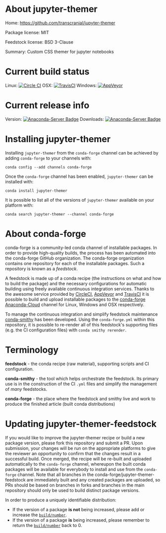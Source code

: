 About jupyter-themer
====================

Home: https://github.com/transcranial/jupyter-themer

Package license: MIT

Feedstock license: BSD 3-Clause

Summary: Custom CSS themer for jupyter notebooks



Current build status
====================

Linux: [![Circle CI](https://circleci.com/gh/conda-forge/jupyter-themer-feedstock.svg?style=shield)](https://circleci.com/gh/conda-forge/jupyter-themer-feedstock)
OSX: [![TravisCI](https://travis-ci.org/conda-forge/jupyter-themer-feedstock.svg?branch=master)](https://travis-ci.org/conda-forge/jupyter-themer-feedstock)
Windows: [![AppVeyor](https://ci.appveyor.com/api/projects/status/github/conda-forge/jupyter-themer-feedstock?svg=True)](https://ci.appveyor.com/project/conda-forge/jupyter-themer-feedstock/branch/master)

Current release info
====================
Version: [![Anaconda-Server Badge](https://anaconda.org/conda-forge/jupyter-themer/badges/version.svg)](https://anaconda.org/conda-forge/jupyter-themer)
Downloads: [![Anaconda-Server Badge](https://anaconda.org/conda-forge/jupyter-themer/badges/downloads.svg)](https://anaconda.org/conda-forge/jupyter-themer)

Installing jupyter-themer
=========================

Installing `jupyter-themer` from the `conda-forge` channel can be achieved by adding `conda-forge` to your channels with:

```
conda config --add channels conda-forge
```

Once the `conda-forge` channel has been enabled, `jupyter-themer` can be installed with:

```
conda install jupyter-themer
```

It is possible to list all of the versions of `jupyter-themer` available on your platform with:

```
conda search jupyter-themer --channel conda-forge
```


About conda-forge
=================

conda-forge is a community-led conda channel of installable packages.
In order to provide high-quality builds, the process has been automated into the
conda-forge GitHub organization. The conda-forge organization contains one repository
for each of the installable packages. Such a repository is known as a *feedstock*.

A feedstock is made up of a conda recipe (the instructions on what and how to build
the package) and the necessary configurations for automatic building using freely
available continuous integration services. Thanks to the awesome service provided by
[CircleCI](https://circleci.com/), [AppVeyor](http://www.appveyor.com/)
and [TravisCI](https://travis-ci.org/) it is possible to build and upload installable
packages to the [conda-forge](https://anaconda.org/conda-forge)
[Anaconda-Cloud](http://docs.anaconda.org/) channel for Linux, Windows and OSX respectively.

To manage the continuous integration and simplify feedstock maintenance
[conda-smithy](http://github.com/conda-forge/conda-smithy) has been developed.
Using the ``conda-forge.yml`` within this repository, it is possible to re-render all of
this feedstock's supporting files (e.g. the CI configuration files) with ``conda smithy rerender``.


Terminology
===========

**feedstock** - the conda recipe (raw material), supporting scripts and CI configuration.

**conda-smithy** - the tool which helps orchestrate the feedstock.
                   Its primary use is in the construction of the CI ``.yml`` files
                   and simplify the management of *many* feedstocks.

**conda-forge** - the place where the feedstock and smithy live and work to
                  produce the finished article (built conda distributions)


Updating jupyter-themer-feedstock
=================================

If you would like to improve the jupyter-themer recipe or build a new
package version, please fork this repository and submit a PR. Upon submission,
your changes will be run on the appropriate platforms to give the reviewer an
opportunity to confirm that the changes result in a successful build. Once
merged, the recipe will be re-built and uploaded automatically to the
`conda-forge` channel, whereupon the built conda packages will be available for
everybody to install and use from the `conda-forge` channel.
Note that all branches in the conda-forge/jupyter-themer-feedstock are
immediately built and any created packages are uploaded, so PRs should be based
on branches in forks and branches in the main repository should only be used to
build distinct package versions.

In order to produce a uniquely identifiable distribution:
 * If the version of a package **is not** being increased, please add or increase
   the [``build/number``](http://conda.pydata.org/docs/building/meta-yaml.html#build-number-and-string).
 * If the version of a package **is** being increased, please remember to return
   the [``build/number``](http://conda.pydata.org/docs/building/meta-yaml.html#build-number-and-string)
   back to 0.
